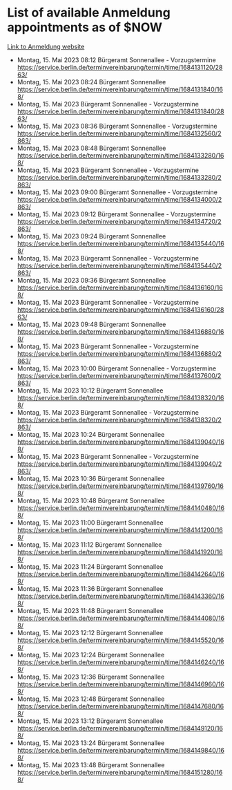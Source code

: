 # List of available Anmeldung appointments as of $NOW
[Link to Anmeldung website](https://service.berlin.de/terminvereinbarung/termin/tag.php?termin=1&anliegen[]=120686&dienstleisterlist=122210,122217,327316,122219,327312,122227,327314,122231,327346,122243,327348,122254,122252,329742,122260,329745,122262,329748,122271,327278,122273,327274,122277,327276,330436,122280,327294,122282,327290,122284,327292,122291,327270,122285,327266,122286,327264,122296,327268,150230,329760,122297,327286,122294,327284,122312,329763,122314,329775,122304,327330,122311,327334,122309,327332,317869,122281,327352,122279,329772,122283,122276,327324,122274,327326,122267,329766,122246,327318,122251,327320,122257,327322,122208,327298,122226,327300&herkunft=http%3A%2F%2Fservice.berlin.de%2Fdienstleistung%2F120686%2F)
- Montag, 15. Mai 2023 08:12 Bürgeramt Sonnenallee - Vorzugstermine https://service.berlin.de/terminvereinbarung/termin/time/1684131120/2863/
- Montag, 15. Mai 2023 08:24 Bürgeramt Sonnenallee https://service.berlin.de/terminvereinbarung/termin/time/1684131840/168/
- Montag, 15. Mai 2023  Bürgeramt Sonnenallee - Vorzugstermine https://service.berlin.de/terminvereinbarung/termin/time/1684131840/2863/
- Montag, 15. Mai 2023 08:36 Bürgeramt Sonnenallee - Vorzugstermine https://service.berlin.de/terminvereinbarung/termin/time/1684132560/2863/
- Montag, 15. Mai 2023 08:48 Bürgeramt Sonnenallee https://service.berlin.de/terminvereinbarung/termin/time/1684133280/168/
- Montag, 15. Mai 2023  Bürgeramt Sonnenallee - Vorzugstermine https://service.berlin.de/terminvereinbarung/termin/time/1684133280/2863/
- Montag, 15. Mai 2023 09:00 Bürgeramt Sonnenallee - Vorzugstermine https://service.berlin.de/terminvereinbarung/termin/time/1684134000/2863/
- Montag, 15. Mai 2023 09:12 Bürgeramt Sonnenallee - Vorzugstermine https://service.berlin.de/terminvereinbarung/termin/time/1684134720/2863/
- Montag, 15. Mai 2023 09:24 Bürgeramt Sonnenallee https://service.berlin.de/terminvereinbarung/termin/time/1684135440/168/
- Montag, 15. Mai 2023  Bürgeramt Sonnenallee - Vorzugstermine https://service.berlin.de/terminvereinbarung/termin/time/1684135440/2863/
- Montag, 15. Mai 2023 09:36 Bürgeramt Sonnenallee https://service.berlin.de/terminvereinbarung/termin/time/1684136160/168/
- Montag, 15. Mai 2023  Bürgeramt Sonnenallee - Vorzugstermine https://service.berlin.de/terminvereinbarung/termin/time/1684136160/2863/
- Montag, 15. Mai 2023 09:48 Bürgeramt Sonnenallee https://service.berlin.de/terminvereinbarung/termin/time/1684136880/168/
- Montag, 15. Mai 2023  Bürgeramt Sonnenallee - Vorzugstermine https://service.berlin.de/terminvereinbarung/termin/time/1684136880/2863/
- Montag, 15. Mai 2023 10:00 Bürgeramt Sonnenallee - Vorzugstermine https://service.berlin.de/terminvereinbarung/termin/time/1684137600/2863/
- Montag, 15. Mai 2023 10:12 Bürgeramt Sonnenallee https://service.berlin.de/terminvereinbarung/termin/time/1684138320/168/
- Montag, 15. Mai 2023  Bürgeramt Sonnenallee - Vorzugstermine https://service.berlin.de/terminvereinbarung/termin/time/1684138320/2863/
- Montag, 15. Mai 2023 10:24 Bürgeramt Sonnenallee https://service.berlin.de/terminvereinbarung/termin/time/1684139040/168/
- Montag, 15. Mai 2023  Bürgeramt Sonnenallee - Vorzugstermine https://service.berlin.de/terminvereinbarung/termin/time/1684139040/2863/
- Montag, 15. Mai 2023 10:36 Bürgeramt Sonnenallee https://service.berlin.de/terminvereinbarung/termin/time/1684139760/168/
- Montag, 15. Mai 2023 10:48 Bürgeramt Sonnenallee https://service.berlin.de/terminvereinbarung/termin/time/1684140480/168/
- Montag, 15. Mai 2023 11:00 Bürgeramt Sonnenallee https://service.berlin.de/terminvereinbarung/termin/time/1684141200/168/
- Montag, 15. Mai 2023 11:12 Bürgeramt Sonnenallee https://service.berlin.de/terminvereinbarung/termin/time/1684141920/168/
- Montag, 15. Mai 2023 11:24 Bürgeramt Sonnenallee https://service.berlin.de/terminvereinbarung/termin/time/1684142640/168/
- Montag, 15. Mai 2023 11:36 Bürgeramt Sonnenallee https://service.berlin.de/terminvereinbarung/termin/time/1684143360/168/
- Montag, 15. Mai 2023 11:48 Bürgeramt Sonnenallee https://service.berlin.de/terminvereinbarung/termin/time/1684144080/168/
- Montag, 15. Mai 2023 12:12 Bürgeramt Sonnenallee https://service.berlin.de/terminvereinbarung/termin/time/1684145520/168/
- Montag, 15. Mai 2023 12:24 Bürgeramt Sonnenallee https://service.berlin.de/terminvereinbarung/termin/time/1684146240/168/
- Montag, 15. Mai 2023 12:36 Bürgeramt Sonnenallee https://service.berlin.de/terminvereinbarung/termin/time/1684146960/168/
- Montag, 15. Mai 2023 12:48 Bürgeramt Sonnenallee https://service.berlin.de/terminvereinbarung/termin/time/1684147680/168/
- Montag, 15. Mai 2023 13:12 Bürgeramt Sonnenallee https://service.berlin.de/terminvereinbarung/termin/time/1684149120/168/
- Montag, 15. Mai 2023 13:24 Bürgeramt Sonnenallee https://service.berlin.de/terminvereinbarung/termin/time/1684149840/168/
- Montag, 15. Mai 2023 13:48 Bürgeramt Sonnenallee https://service.berlin.de/terminvereinbarung/termin/time/1684151280/168/
